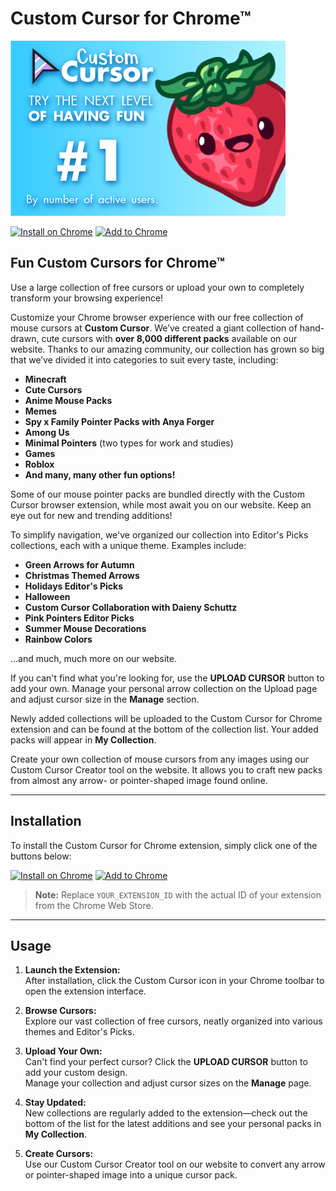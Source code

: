  # Custom Cursor for Chrome™
![Custom Cursor Banner](custom-cursor-for-chrome-store.png) 

[![Install on Chrome](https://img.shields.io/badge/Install%20on-Chrome-brightgreen?style=for-the-badge&logo=google-chrome)](https://chrome.google.com/webstore/detail/jjgpjnpjkflnmgpabojaljfkonfnckbd)
[![Add to Chrome](https://img.shields.io/badge/Add%20to-Chrome-blue?style=for-the-badge&logo=google-chrome)](https://chrome.google.com/webstore/detail/jjgpjnpjkflnmgpabojaljfkonfnckbd)

## Fun Custom Cursors for Chrome™

Use a large collection of free cursors or upload your own to completely transform your browsing experience!

Customize your Chrome browser experience with our free collection of mouse cursors at **Custom Cursor**. We’ve created a giant collection of hand-drawn, cute cursors with **over 8,000 different packs** available on our website. Thanks to our amazing community, our collection has grown so big that we’ve divided it into categories to suit every taste, including:

- **Minecraft**
- **Cute Cursors**
- **Anime Mouse Packs**
- **Memes**
- **Spy x Family Pointer Packs with Anya Forger**
- **Among Us**
- **Minimal Pointers** (two types for work and studies)
- **Games**
- **Roblox**
- **And many, many other fun options!**

Some of our mouse pointer packs are bundled directly with the Custom Cursor browser extension, while most await you on our website. Keep an eye out for new and trending additions!

To simplify navigation, we've organized our collection into Editor's Picks collections, each with a unique theme. Examples include:

- **Green Arrows for Autumn**
- **Christmas Themed Arrows**
- **Holidays Editor's Picks**
- **Halloween**
- **Custom Cursor Collaboration with Daieny Schuttz**
- **Pink Pointers Editor Picks**
- **Summer Mouse Decorations**
- **Rainbow Colors**

…and much, much more on our website.

If you can't find what you're looking for, use the **UPLOAD CURSOR** button to add your own. Manage your personal arrow collection on the Upload page and adjust cursor size in the **Manage** section.

Newly added collections will be uploaded to the Custom Cursor for Chrome extension and can be found at the bottom of the collection list. Your added packs will appear in **My Collection**.

Create your own collection of mouse cursors from any images using our Custom Cursor Creator tool on the website. It allows you to craft new packs from almost any arrow- or pointer-shaped image found online.

---

## Installation

To install the Custom Cursor for Chrome extension, simply click one of the buttons below:

[![Install on Chrome](https://img.shields.io/badge/Install%20on-Chrome-brightgreen?style=for-the-badge&logo=google-chrome)](https://chrome.google.com/webstore/detail/jjgpjnpjkflnmgpabojaljfkonfnckbd)
[![Add to Chrome](https://img.shields.io/badge/Add%20to-Chrome-blue?style=for-the-badge&logo=google-chrome)](https://chrome.google.com/webstore/detail/jjgpjnpjkflnmgpabojaljfkonfnckbd)

> **Note:** Replace `YOUR_EXTENSION_ID` with the actual ID of your extension from the Chrome Web Store.

---

## Usage

1. **Launch the Extension:**  
   After installation, click the Custom Cursor icon in your Chrome toolbar to open the extension interface.

2. **Browse Cursors:**  
   Explore our vast collection of free cursors, neatly organized into various themes and Editor's Picks.

3. **Upload Your Own:**  
   Can't find your perfect cursor? Click the **UPLOAD CURSOR** button to add your custom design.  
   Manage your collection and adjust cursor sizes on the **Manage** page.

4. **Stay Updated:**  
   New collections are regularly added to the extension—check out the bottom of the list for the latest additions and see your personal packs in **My Collection**.

5. **Create Cursors:**  
   Use our Custom Cursor Creator tool on our website to convert any arrow or pointer-shaped image into a unique cursor pack.
